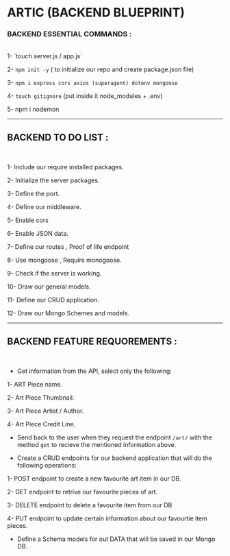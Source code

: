 # ARTIC (BACKEND BLUEPRINT)

### BACKEND ESSENTIAL COMMANDS :

<br>
1- `touch server.js / app.js`

2- `npm init -y` ( to initialize our repo and create package.json file)

3- `npm i express cors axios (superagent) dotenv mongoose`

4- `touch gitignore` (put inside it node_modules + .env)

5- npm i nodemon

---

## BACKEND TO DO LIST :

<br>

1- Include our require installed packages.

2- Initialize the server packages.

3- Define the port.

4- Define our middleware.

5- Enable cors

6- Enable JSON data.

7- Define our routes , Proof of life endpoint

8- Use mongoose , Require monogoose.

9- Check if the server is working.

10- Draw our general models.

11- Define our CRUD application.

12- Draw our Mongo Schemes and models.

---

## BACKEND FEATURE REQUOREMENTS :

<br>

- Get information from the API, select only the following:

1- ART Piece name.

2- Art Piece Thumbnail.

3- Art Piece Artist / Author.

4- Art Piece Credit Line.

- Send back to the user when they request the endpoint `/art/` with the method `get` to recieve the mentioned information above.

- Create a CRUD endpoints for our backend application that will do the following operations:

1- POST endpoint to create a new favourite art item in our DB.

2- GET endpoint to retrive our favourite pieces of art.

3- DELETE endpoint to delete a favourite item from our DB

4- PUT endpoint to update certain information about our favourtie item pieces.

- Define a Schema models for out DATA that will be saved in our Mongo DB.
